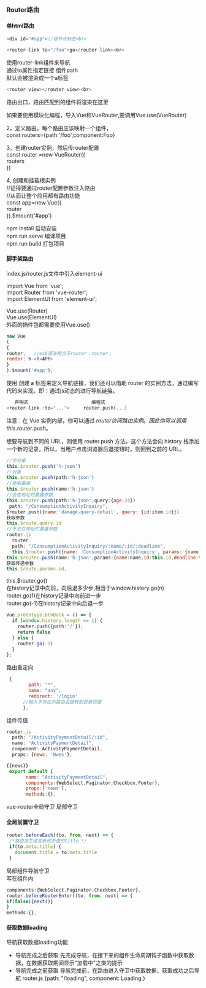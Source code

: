 
### Router路由
#### 单html路由
```js
<div id="#app">//根节点标签<br>
```
```js
<router-link to="/foo">go</router-link><br>
```
使用router-link组件来导航<br>
通过to属性指定链接  组件path<br>
默认会被渲染成一个a标签<br>
```js
<router-view></router-view><br>
```
路由出口，路由匹配到的组件将渲染在这里<br>

如果要使用模块化编程，导入Vue和VueRouter,要调用Vue.use(VueRouter)<br>

2，定义路由，每个路由应该映射一个组件，<br>
const routers={path:'/foo',component:Foo}<br>

3，创建router实例，然后传router配置<br>
const router =new VueRouter({<br>
 routers<br>
})<br>

4, 创建和挂载根实例<br>
//记得要通过router配置参数注入路由<br>
//从而让整个应用都有路由功能<br>
const app=new Vue({<br>
router<br>
}).$mount('#app')<br>
  
npm install 启动安装<br>
npm run serve  编译项目<br>
npm run build 打包项目<br>

#### 脚手架路由
index.js/router.js文件中引入element-ui

import Vue from 'vue';  <br>
import Router from 'vue-router';  <br>
import ElementUI from 'element-ui';  <br>

Vue.use(Router)  <br>
Vue.use(ElementUI)  <br>
外面的插件包都需要使用Vue.use()  <br>
```js
new Vue
(
{
router,   //es6语法相当于router：router；
render: h->h<APP>
}
).$mount('#app');
```


使用 <router-link> 创建 a 标签来定义导航链接，我们还可以借助 router 的实例方法，通过编写代码来实现。即：通过js动态的进行导航链接。
```js
   声明式		                 编程式
<router-link :to="...">   	router.push(...)
  ```
注意：在 Vue 实例内部，你可以通过 $router 访问路由实例。因此你可以调用 this.$router.push。

想要导航到不同的 URL，则使用 router.push 方法。这个方法会向 history 栈添加一个新的记录，所以，当用户点击浏览器后退按钮时，则回到之前的 URL。

```js
//字符串
this.$router.push('h-json')
//对象
this.$router.push(path:'h-json')
//命名路由 
this.$router.push(name:'h-json')
//会在地址栏暴露参数
this.$router.push(path:'h-json',query:{age:24})
 path: "/ConsumptionActivityInquiry",
$router.push({name:'damage-query-detail', query: {id:item.id}})
获取参数
this.$route.query.id
//不会在地址栏暴露参数
router.js
  router
  path: "/ConsumptionActivityInquiry/:name/:id/:deadline",
  this.$router.push({name: 'ConsumptionActivityInquiry', params: {name: item.name,id: item.id,deadline: item.deadline}})">
this.$router.push(name:'h-json',params:{name:name,id:this.id,deadline:time})
获取传递参数
this.$route.params.id,
```
this.$router.go()    <br>
在history记录中向前，向后退多少步,相当于window.history.go(n)    <br>
router.go(1)在history记录中向前进一步    <br>
router.go(-1)在history记录中向后退一步    <br>
```js
Vue.prototype.btnBack = () => {
  if (window.history.length <= 1) {
    router.push({path:'/'});
    return false
  } else {
    router.go(-1)
  }
};
```
路由重定向
```js
 {
        path: "*",
        name: "any",
        redirect: '/login'
      //输入不存在的路由会跳转到登录页面
      },
 ```  
 组件传值
 ```js
 router.js
   path: "/ActivityPaymentDetail/:id",
   name: "ActivityPaymentDetail",
   component: ActivityPaymentDetail,
   props: {news: 'Nwes'},
 
 {{news}}
  export default {
        name: "ActivityPaymentDetail",
        components:{WebSelect,Paginator,Checkbox,Footer},
        props:['news'],
        methods:{},
 ```  
 vue-router全局守卫 局部守卫
 #### 全局前置守卫
 ```js
 router.beforeEach((to, from, next) => {
  /*路由发生改变修改页面的title */
  if(to.meta.title) {
    document.title = to.meta.title
  }
 ```
 局部组件导航守卫    <br>
 写在组件内   <br>
  ```js
 components:{WebSelect,Paginator,Checkbox,Footer},
 router.beforeRouterEnter((to, from, next) => {
 if(false){next()}
  }
  methods:{},
 ```
 
#### 获取数据loading
 导航获取数据loading功能
- 导航完成之后获取
先完成导航，在接下来的组件生命周期钩子函数中获取数据，在数据获取期间显示"加载中"之类的提示
- 导航完成之前获取
 导航完成前，在路由进入守卫中获取数据，获取成功之后导航
 router.js
  {path: "/loading",
  component: Loading,}
  
  









